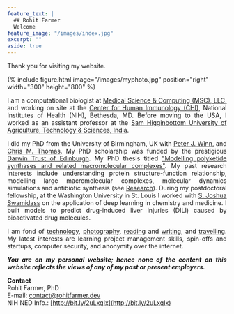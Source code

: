 ```yaml
---
feature_text: |
  ## Rohit Farmer
  Welcome
feature_image: "/images/index.jpg"
excerpt: ""
aside: true
---
```


Thank you for visiting my website.  

{% include figure.html image="/images/myphoto.jpg" position="right" width="300" height="800" %}
<p style="text-align: justify;"> 
I am a computational biologist at <a href="https://www.mscweb.com" target="_blank">Medical Science & Computing (MSC), LLC,</a> and working on site at the <a href="https://chi.niaid.nih.gov" target="_blank">Center for Human Immunology (CHI)</a>, National Institutes of Health (NIH), Bethesda, MD. Before moving to the USA, I worked as an assistant professor at the <a href="http://shuats.edu.in/" target="_blank">Sam Higginbottom University of Agriculture, Technology & Sciences, India</a>.  
</p>

<p style="text-align: justify;"> 
I did my PhD from the University of Birmingham, UK with <a href="https://www.birmingham.ac.uk/staff/profiles/biosciences/winn-peter.aspx" target="_blank">Peter J. Winn</a>, and <a href="https://www.birmingham.ac.uk/staff/profiles/biosciences/thomas-chris.aspx" target="_blank">Chris M. Thomas</a>. My PhD scholarship was funded by the prestigious <a href="https://www.birmingham.ac.uk/postgraduate/funding/darwin-studentships.aspx" target="_blank">Darwin Trust of Edinburgh</a>. My PhD thesis titled <a href="https://etheses.bham.ac.uk/id/eprint/5909/" target="_blank">"Modelling polyketide synthases and related macromolecular complexes"</a>. My past research interests include understanding protein structure-function relationship, modelling large macromolecular complexes, molecular dynamics simulations and antibiotic synthesis (see <a href="https://rohitfarmer.github.io/research/">Research</a>). During my postdoctoral fellowship, at the Washington University in St. Louis I worked with <a href="http://swami.wustl.edu/" target="_blank">S. Joshua Swamidass</a> on the application of deep learning in chemistry and medicine. I built models to predict drug-induced liver injuries (DILI) caused by bioactivated drug molecules.  
</p>

<p style="text-align: justify;"> 
I am fond of <a href="https://dev.to/rohitfarmer" target="_blank">technology</a>, <a href="https://unsplash.com/@rohitfarmer" target="_blank">photography</a>, <a href="https://www.goodreads.com/user/show/82085648-rohit-farmer" target="_blank">reading</a> and <a href="https://medium.com/@rohitfarmer" target="_blank">writing</a>, and <a href="https://www.couchsurfing.com/people/rohitfarmer" target="_blank">travelling</a>. My latest interests are learning project management skills, spin-offs and startups, computer security, and anonymity over the internet.  
</p>

<p style="text-align: justify; font-style: italic; font-weight: bold;"> 
You are on my personal website; hence none of the content on this website reflects the views of any of my past or present employers.
</p>

**Contact**  
Rohit Farmer, PhD  
E-mail: [contact@rohitfarmer.dev](mailto:contact@rohitfarmer.dev)  
NIH NED Info.: [http://bit.ly/2uLxqIx](http://bit.ly/2uLxqIx)